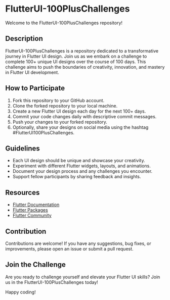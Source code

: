 # FlutterUI-100PlusChallenges

Welcome to the FlutterUI-100PlusChallenges repository!

## Description
FlutterUI-100PlusChallenges is a repository dedicated to a transformative journey in Flutter UI design. Join us as we embark on a challenge to complete 100+ unique UI designs over the course of 100 days. This challenge aims to push the boundaries of creativity, innovation, and mastery in Flutter UI development.

## How to Participate
1. Fork this repository to your GitHub account.
2. Clone the forked repository to your local machine.
3. Create a new Flutter UI design each day for the next 100+ days.
4. Commit your code changes daily with descriptive commit messages.
5. Push your changes to your forked repository.
6. Optionally, share your designs on social media using the hashtag #FlutterUI100PlusChallenges.

## Guidelines
- Each UI design should be unique and showcase your creativity.
- Experiment with different Flutter widgets, layouts, and animations.
- Document your design process and any challenges you encounter.
- Support fellow participants by sharing feedback and insights.

## Resources
- [Flutter Documentation](https://flutter.dev/docs)
- [Flutter Packages](https://pub.dev/)
- [Flutter Community](https://flutter.dev/community)

## Contribution
Contributions are welcome! If you have any suggestions, bug fixes, or improvements, please open an issue or submit a pull request.

## Join the Challenge
Are you ready to challenge yourself and elevate your Flutter UI skills? Join us in the FlutterUI-100PlusChallenges today!

Happy coding!
